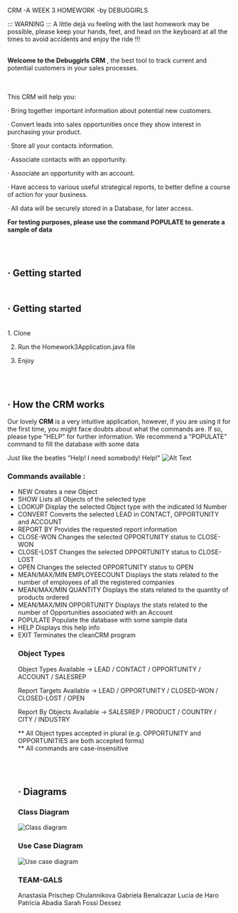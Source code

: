 CRM  -A WEEK 3 HOMEWORK -by DEBUGGIRLS

::: WARNING :::
A little dejà vu feeling with the last homework may be possible, 
please keep your hands, feet, and head on the keyboard at all the times 
to avoid accidents and enjoy the ride  !!!


<br>
<b> Welcome to the Debuggirls CRM </b>, the best tool to track current and potential customers in your sales processes.

<br><br>
This CRM will help you:

· Bring together important information about potential new customers.

· Convert leads into sales opportunities once they show interest in purchasing your product.

· Store all your contacts information.

· Associate contacts with an opportunity.

· Associate an opportunity with an account.

· Have access to various useful strategical reports, to better define a course of action for your business.

· All data will be securely stored in a Database, for later access.

**For testing purposes, please use the command POPULATE to generate a sample of data**

<br><br>
## · Getting started<br><br>
## · Getting started

<br>
1. Clone 

2. Run the Homework3Application.java file

3. Enjoy

<br><br>
## · How the CRM works

Our lovely <b>CRM</b> is a very intuitive application, however, if you are using it for the first time, you might face
doubts about what the commands are. If so, please type "HELP" for further information.
We recommend a "POPULATE" command to fill the database with some data 

Just like the beatles "Help! I need somebody! Help!"
![Alt Text](https://tenor.com/es/ver/villanelle-killing-eve-help-gif-14647548)



### Commands available :

- NEW <Object type>                            Creates a new Object
- SHOW <Object type>                           Lists all Objects of the selected type
- LOOKUP <Object type>  <Id Number>             Display the selected Object type with the indicated Id Number
- CONVERT <LEAD Id number>                     Converts the selected LEAD in CONTACT, OPPORTUNITY and ACCOUNT
- REPORT <ReportTarget> BY <ReportByObject>    Provides the requested report information
- CLOSE-WON <OPPORTUNITY Id Number>            Changes the selected OPPORTUNITY status to CLOSE-WON
- CLOSE-LOST <OPPORTUNITY Id Number>           Changes the selected OPPORTUNITY status to CLOSE-LOST
- OPEN <OPPORTUNITY Id Number>                 Changes the selected OPPORTUNITY status to OPEN
- MEAN/MAX/MIN EMPLOYEECOUNT            Displays the stats related to the number of employees of all the registered companies
- MEAN/MAX/MIN QUANTITY                 Displays the stats related to the quantity of products ordered
- MEAN/MAX/MIN OPPORTUNITY              Displays the stats related to the number of Opportunities associated with an Account
- POPULATE                                     Populate the database with some sample data
- HELP                                         Displays this help info
- EXIT                                         Terminates the cleanCRM program

### Object Types

Object Types Available ->                    LEAD / CONTACT / OPPORTUNITY / ACCOUNT / SALESREP

Report Targets Available ->                  LEAD /  OPPORTUNITY / CLOSED-WON / CLOSED-LOST / OPEN

Report By Objects Available ->               SALESREP /  PRODUCT / COUNTRY / CITY / INDUSTRY


** All Object types accepted in plural (e.g. OPPORTUNITY and OPPORTUNITIES are both accepted forms)
<br> ** All commands are case-insensitive

<br><br>
## · Diagrams


### Class Diagram
![Class diagram](src/main/java/com/ironhack/homework3/img/ClassDiagram.png?raw=true "Class diagram")

### Use Case Diagram
![Use case diagram](src/main/java/com/ironhack/homework3/img/UseCaseDiagram.png?raw=true "Use case diagram")


### TEAM-GALS
Anastasia Prischep Chulannikova
Gabriela Benalcazar
Lucia de Haro
Patricia Abadia
Sarah Fossi Dessez